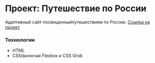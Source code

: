 # Проект: Путешествие по России
  Адаптивный сайт посвященныйпутешествиям по России.
  [Ссылка на проект](https://odnimslovom.github.io/russian-travel/)
### Технологии
  * HTML
  * CSS(включая Flexbox и CSS Grid)
